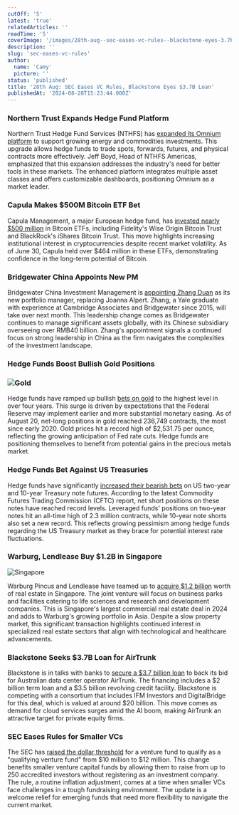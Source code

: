 ```yaml
---
cutOff: '5'
latest: 'true'
relatedArticles: ''
readTime: '5'
coverImage: '/images/28th-aug--sec-eases-vc-rules--blackstone-eyes-3.7b-loan-a-gwND.webp'
description: ''
slug: 'sec-eases-vc-rules'
author:
  name: 'Camy'
  picture: ''
status: 'published'
title: '28th Aug: SEC Eases VC Rules, Blackstone Eyes $3.7B Loan'
publishedAt: '2024-08-28T15:23:44.000Z'
---
```


### Northern Trust Expands Hedge Fund Platform

Northern Trust Hedge Fund Services (NTHFS) has [expanded its Omnium platform](https://www.hedgeweek.com/northern-trust-hedge-fund-services-expands-platform-to-meet-rising-energy-investment-demand/) to support growing energy and commodities investments. This upgrade allows hedge funds to trade spots, forwards, futures, and physical contracts more effectively. Jeff Boyd, Head of NTHFS Americas, emphasized that this expansion addresses the industry's need for better tools in these markets. The enhanced platform integrates multiple asset classes and offers customizable dashboards, positioning Omnium as a market leader.

### Capula Makes $500M Bitcoin ETF Bet

Capula Management, a major European hedge fund, has [invested nearly $500 million](https://www.hedgeweek.com/capula-makes-500m-bitcoin-bet/) in Bitcoin ETFs, including Fidelity's Wise Origin Bitcoin Trust and BlackRock's iShares Bitcoin Trust. This move highlights increasing institutional interest in cryptocurrencies despite recent market volatility. As of June 30, Capula held over $464 million in these ETFs, demonstrating confidence in the long-term potential of Bitcoin.

### Bridgewater China Appoints New PM

Bridgewater China Investment Management is [appointing Zhang Duan](https://www.hedgeweek.com/bridgewater-china-to-appoint-new-pm/#:~:text=The%20report%20cites%20unnamed%20sources,taking%20over%20from%20Joanna%20Alpert.) as its new portfolio manager, replacing Joanna Alpert. Zhang, a Yale graduate with experience at Cambridge Associates and Bridgewater since 2015, will take over next month. This leadership change comes as Bridgewater continues to manage significant assets globally, with its Chinese subsidiary overseeing over RMB40 billion. Zhang's appointment signals a continued focus on strong leadership in China as the firm navigates the complexities of the investment landscape.

### Hedge Funds Boost Bullish Gold Positions

### ![Gold](/images/28th-aug--sec-eases-vc-rules--blackstone-eyes-3.7b-loan-a-c3Mz.webp)

Hedge funds have ramped up bullish [bets on gold](https://www.hedgeweek.com/hedge-funds-up-bullish-gold-bets-to-highest-level-in-four-years/#:~:text=Hedge%20funds%20and%20large%20speculators,according%20to%20report%20by%20Bloomberg.) to the highest level in over four years. This surge is driven by expectations that the Federal Reserve may implement earlier and more substantial monetary easing. As of August 20, net-long positions in gold reached 236,749 contracts, the most since early 2020. Gold prices hit a record high of $2,531.75 per ounce, reflecting the growing anticipation of Fed rate cuts. Hedge funds are positioning themselves to benefit from potential gains in the precious metals market.

### Hedge Funds Bet Against US Treasuries

Hedge funds have significantly [increased their bearish bets](https://www.hedgeweek.com/bearish-hedge-fund-bets-on-us-two-year-and-10-year-note-futures-at-record-level/#:~:text=The%20latest%20CFTC%20report%20reveals,record%2C%20climbing%20to%202%2C184%2C910%20contracts.) on US two-year and 10-year Treasury note futures. According to the latest Commodity Futures Trading Commission (CFTC) report, net short positions on these notes have reached record levels. Leveraged funds' positions on two-year notes hit an all-time high of 2.3 million contracts, while 10-year note shorts also set a new record. This reflects growing pessimism among hedge funds regarding the US Treasury market as they brace for potential interest rate fluctuations.

### Warburg, Lendlease Buy $1.2B in Singapore

![Singapore](/images/28th-aug--sec-eases-vc-rules--blackstone-eyes-3.7b-loan-b-I4ND.webp)

Warburg Pincus and Lendlease have teamed up to [acquire $1.2 billion](https://www.bloomberg.com/news/articles/2024-08-27/warburg-lendlease-buy-1-2-billion-of-real-estate-in-singapore) worth of real estate in Singapore. The joint venture will focus on business parks and facilities catering to life sciences and research and development companies. This is Singapore's largest commercial real estate deal in 2024 and adds to Warburg's growing portfolio in Asia. Despite a slow property market, this significant transaction highlights continued interest in specialized real estate sectors that align with technological and healthcare advancements.

### Blackstone Seeks $3.7B Loan for AirTrunk

Blackstone is in talks with banks to [secure a $3.7 billion loan](https://www.bloomberg.com/news/articles/2024-08-27/blackstone-is-said-to-seek-a-5-5-billion-loan-for-airtrunk-bid) to back its bid for Australian data center operator AirTrunk. The financing includes a $2 billion term loan and a $3.5 billion revolving credit facility. Blackstone is competing with a consortium that includes IFM Investors and DigitalBridge for this deal, which is valued at around $20 billion. This move comes as demand for cloud services surges amid the AI boom, making AirTrunk an attractive target for private equity firms.

### SEC Eases Rules for Smaller VCs

The SEC has [raised the dollar threshold](https://techcrunch.com/2024/08/27/the-sec-just-made-life-a-little-easier-for-smaller-vcs/) for a venture fund to qualify as a "qualifying venture fund" from $10 million to $12 million. This change benefits smaller venture capital funds by allowing them to raise from up to 250 accredited investors without registering as an investment company. The rule, a routine inflation adjustment, comes at a time when smaller VCs face challenges in a tough fundraising environment. The update is a welcome relief for emerging funds that need more flexibility to navigate the current market.